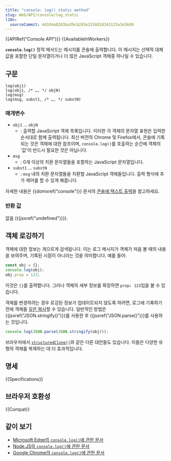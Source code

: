 ```yaml
---
title: "console: log() static method"
slug: Web/API/console/log_static
l10n:
  sourceCommit: 4d184a8203ba39cb283e153882d343125a3e56d9
---
```


{{APIRef("Console API")}} {{AvailableInWorkers}}

**`console.log()`** 정적 메서드는 메시지를 콘솔에 출력합니다. 이 메시지는 선택적 대체 값을 포함한 단일 문자열이거나 더 많은 JavaScript 객체중 하나일 수 있습니다.

## 구문

```js-nolint
log(obj1)
log(obj1, /* …, */ objN)
log(msg)
log(msg, subst1, /* …, */ substN)
```

### 매개변수

- `obj1` … `objN`
  - : 출력할 JavaScript 객체 목록입니다. 이러한 각 객체의 문자열 표현은 입력한 순서대로 함께 출력됩니다. 최신 버전의 Chrome 및 Firefox에서, 콘솔에 기록되는 것은 객체에 대한 참조이며, `console.log()`를 호출하는 순간에 객체의 '값'이 반드시 필요한 것은 아닙니다.
- `msg`
  - : 0개 이상의 치환 문자열들을 포함하는 JavaScript 문자열입니다.
- `subst1` … `substN`
  - : `msg` 내의 치환 문자열들을 치환할 JavaScript 객체들입니다. 출력 형식에 추가 제어를 할 수 있게 해줍니다.

자세한 내용은 {{domxref("console")}} 문서의 [콘솔에 텍스트 출력](/ko/docs/Web/API/console#%ec%bd%98%ec%86%94%ec%97%90_%ed%85%8d%ec%8a%a4%ed%8a%b8_%ec%b6%9c%eb%a0%a5%ed%95%98%ea%b8%b0)을 참고하세요.

### 반환 값

없음 ({{jsxref("undefined")}}).

## 객체 로깅하기

객체에 대한 정보는 게으르게 검색됩니다. 이는 로그 메시지가 객체가 처음 볼 때의 내용을 보여주며, 기록된 시점이 아니라는 것을 의미합니다. 예를 들어:

```js
const obj = {};
console.log(obj);
obj.prop = 123;
```

이것은 `{}`를 출력합니다. 그러나 객체의 세부 정보를 확장하면 `prop: 123`임을 볼 수 있습니다.

객체를 변경하려는 경우 로깅된 정보가 업데이트되지 않도록 하려면, 로그에 기록하기 전에 객체를 [깊은 복사](/ko/docs/Glossary/Deep_copy)할 수 있습니다. 일반적인 방법은 {{jsxref("JSON.stringify()")}}를 사용한 후 {{jsxref("JSON.parse()")}}를 사용하는 것입니다.

```js
console.log(JSON.parse(JSON.stringify(obj)));
```

브라우저에서 [`structuredClone()`](/ko/docs/Web/API/Window/structuredClone)와 같은 다른 대안들도 있습니다. 이들은 다양한 유형의 객체를 복제하는 데 더 효과적입니다.

## 명세

{{Specifications}}

## 브라우저 호환성

{{Compat}}

## 같이 보기

- [Microsoft Edge의 `console.log()`에 관한 문서](https://learn.microsoft.com/en-us/microsoft-edge/devtools-guide-chromium/console/api#log)
- [Node.JS의 `console.log()`에 관한 문서](https://nodejs.org/docs/latest/api/console.html#consolelogdata-args)
- [Google Chrome의 `console.log()`에 관한 문서](https://developer.chrome.com/docs/devtools/console/api/#log)
